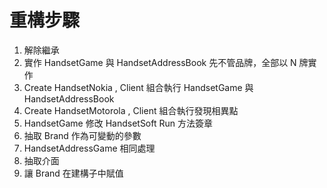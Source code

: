 # 重構步驟

1. 解除繼承
2. 實作 HandsetGame 與 HandsetAddressBook 先不管品牌，全部以 N 牌實作
3. Create HandsetNokia , Client 組合執行 HandsetGame 與 HandsetAddressBook 
4. Create HandsetMotorola , Client 組合執行發現相異點 
5. HandsetGame 修改 HandsetSoft Run 方法簽章
6. 抽取 Brand 作為可變動的參數
7. HandsetAddressGame 相同處理
8. 抽取介面
9. 讓 Brand 在建構子中賦值

